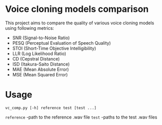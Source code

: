 # Voice cloning models comparison
This project aims to compare the quality of various voice cloning models using following metrics:
- SNR (Signal-to-Noise Ratio)
- PESQ (Perceptual Evaluation of Speech Quality)
- STOI (Short-Time Objective Intelligibility)
- LLR (Log Likelihood Ratio)
- CD (Cepstral Distance)
- ISD (Itakura-Saito Distance)
- MAE (Mean Absolute Error)
- MSE (Mean Squared Error)

# Usage
```vc_comp.py [-h] reference test [test ...]```

```reference``` -path to the reference .wav file
```test``` -paths to the test .wav files
